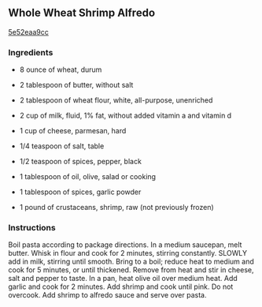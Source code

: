 ## Whole Wheat Shrimp Alfredo

[5e52eaa9cc](http://tastykitchen.com/recipes/main-courses/whole-wheat-shrimp-alfredo/)

### Ingredients

 - 8 ounce of wheat, durum

 - 2 tablespoon of butter, without salt

 - 2 tablespoon of wheat flour, white, all-purpose, unenriched

 - 2 cup of milk, fluid, 1% fat, without added vitamin a and vitamin d

 - 1 cup of cheese, parmesan, hard

 - 1/4 teaspoon of salt, table

 - 1/2 teaspoon of spices, pepper, black

 - 1 tablespoon of oil, olive, salad or cooking

 - 1 tablespoon of spices, garlic powder

 - 1 pound of crustaceans, shrimp, raw (not previously frozen)

### Instructions

Boil pasta according to package directions. In a medium saucepan, melt butter. Whisk in flour and cook for 2 minutes, stirring constantly. SLOWLY add in milk, stirring until smooth. Bring to a boil; reduce heat to medium and cook for 5 minutes, or until thickened. Remove from heat and stir in cheese, salt and pepper to taste. In a pan, heat olive oil over medium heat. Add garlic and cook for 2 minutes. Add shrimp and cook until pink. Do not overcook. Add shrimp to alfredo sauce and serve over pasta.